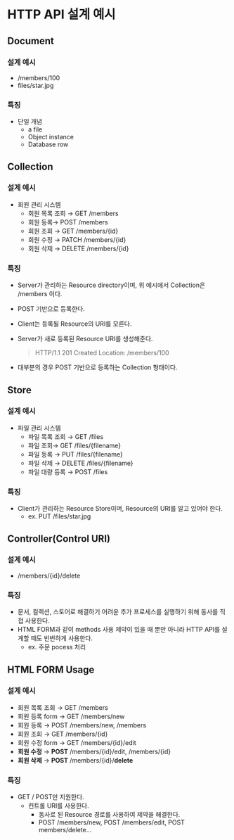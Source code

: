 # HTTP API 설계 예시

## Document

### 설계 예시

- /members/100
- files/star.jpg

### 특징

- 단일 개념
    - a file
    - Object instance
    - Database row

## Collection

### 설계 예시

- 회원 관리 시스템
    - 회원 목록 조회 → GET /members
    - 회원 등록→ POST /members
    - 회원 조회 → GET /members/{id}
    - 회원 수정 → PATCH /members/{id}
    - 회원 삭제 → DELETE /members/{id}

### 특징

- Server가 관리하는 Resource directory이며, 위 예시에서 Collection은 /members 이다.
- POST 기반으로 등록한다.
- Client는 등록될 Resource의 URI를 모른다.
- Server가 새로 등록된 Resource URI를 생성해준다.
    
    > HTTP/1.1 201 Created
    Location: /members/100
    > 
- 대부분의 경우 POST 기반으로 등록하는 Collection 형태이다.

## Store

### 설계 예시

- 파일 관리 시스템
    - 파일 목록 조회 → GET /files
    - 파일 조회→ GET /files/{filename}
    - 파일 등록 → PUT /files/{filename}
    - 파일 삭제 → DELETE /files/{filename}
    - 파일 대량 등록 → POST /files

### 특징

- Client가 관리하는 Resource Store이며, Resource의 URI를 알고 있어야 한다.
    - ex. PUT /files/star.jpg

## Controller(Control URI)

### 설계 예시

- /members/{id}/delete

### 특징

- 문서, 컬렉션, 스토어로 해결하기 어려운 추가 프로세스를 실행하기 위해 동사를 직접 사용한다.
- HTML FORM과 같이 methods 사용 제약이 있을 때 뿐만 아니라 HTTP API를 설계할 때도 빈번하게 사용한다.
    - ex. 주문 pocess 처리

## HTML FORM Usage

### 설계 예시

- 회원 목록 조회 → GET /members
- 회원 등록 form → GET /members/new
- 회원 등록 → POST /members/new, /members
- 회원 조회 → GET /members/{id}
- 회원 수정 form → GET /members/{id}/edit
- **회원 수정** → **POST** /members/{id}/edit, /members/{id}
- **회원 삭제** → **POST** /members/{id}/**delete**

### 특징

- GET / POST만 지원한다.
    - 컨트롤 URI를 사용한다.
        - 동사로 된 Resource 경로를 사용하여 제약을 해결한다.
        - POST /members/new, POST /members/edit, POST members/delete…
